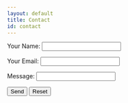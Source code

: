 ```yaml
---
layout: default
title: Contact
id: contact
---
```


<form name="contact" method="POST" data-netlify="true">
    <p>
        <label> Your Name: <input type="text" name="name"/> </label>
    </p>
    <p>
        <label> Your Email: <input type="email" name="email"/> </label>
    </p>
    <p>
        <label> Message: <input type="message" name="message"/> </label>
    </p>
    <p>
        <button type="submit"> Send</button>
        <button type="reset"> Reset</button>
    </p>
</form>
